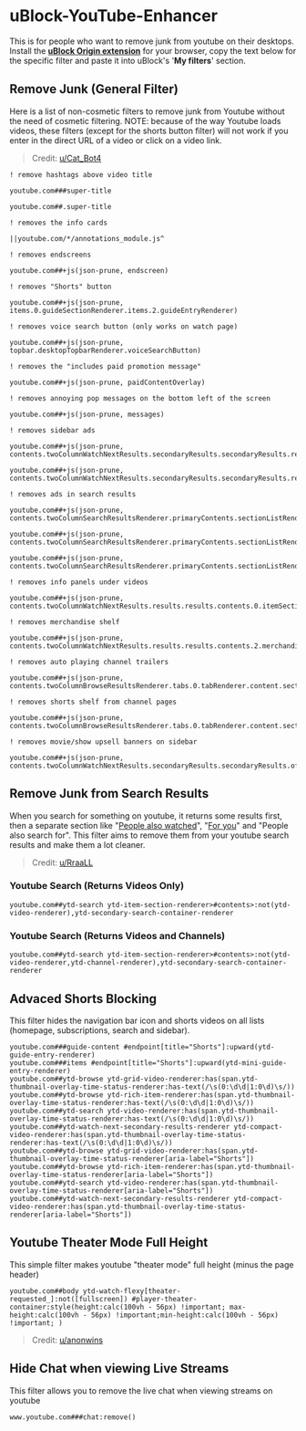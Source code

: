 # uBlock-YouTube-Enhancer
This is for people who want to remove junk from youtube on their desktops. Install the [**uBlock Origin extension**](https://github.com/gorhill/uBlock) for your browser, copy the text below for the specific filter and paste it into uBlock's '**My filters**' section. 

## Remove Junk (General Filter)
Here is a list of non-cosmetic filters to remove junk from Youtube without the need of cosmetic filtering. 
NOTE: because of the way Youtube loads videos, these filters (except for the shorts button filter) will not work if you enter in the direct URL of a video or click on a video link.
> Credit: [u/Cat_Bot4](https://www.reddit.com/user/Cat_Bot4/)
```
! remove hashtags above video title

youtube.com###super-title

youtube.com##.super-title

! removes the info cards

||youtube.com/*/annotations_module.js^

! removes endscreens

youtube.com##+js(json-prune, endscreen)

! removes "Shorts" button

youtube.com##+js(json-prune, items.0.guideSectionRenderer.items.2.guideEntryRenderer)

! removes voice search button (only works on watch page)

youtube.com##+js(json-prune, topbar.desktopTopbarRenderer.voiceSearchButton)

! removes the "includes paid promotion message"

youtube.com##+js(json-prune, paidContentOverlay)

! removes annoying pop messages on the bottom left of the screen

youtube.com##+js(json-prune, messages)

! removes sidebar ads

youtube.com##+js(json-prune, contents.twoColumnWatchNextResults.secondaryResults.secondaryResults.results.0.promotedSparklesWebRenderer)

youtube.com##+js(json-prune, contents.twoColumnWatchNextResults.secondaryResults.secondaryResults.results.0.compactPromotedVideoRenderer)

! removes ads in search results

youtube.com##+js(json-prune, contents.twoColumnSearchResultsRenderer.primaryContents.sectionListRenderer.contents.0.itemSectionRenderer.contents.*.searchPyvRenderer.ads)

youtube.com##+js(json-prune, contents.twoColumnSearchResultsRenderer.primaryContents.sectionListRenderer.contents.0.itemSectionRenderer.contents.*.carouselAdRenderer)

youtube.com##+js(json-prune, contents.twoColumnSearchResultsRenderer.primaryContents.sectionListRenderer.contents.0.itemSectionRenderer.contents.*.promotedSparklesTextSearchRenderer)

! removes info panels under videos

youtube.com##+js(json-prune, contents.twoColumnWatchNextResults.results.results.contents.0.itemSectionRenderer.contents.0.infoPanelContentRenderer)

! removes merchandise shelf

youtube.com##+js(json-prune, contents.twoColumnWatchNextResults.results.results.contents.2.merchandiseShelfRenderer)

! removes auto playing channel trailers

youtube.com##+js(json-prune, contents.twoColumnBrowseResultsRenderer.tabs.0.tabRenderer.content.sectionListRenderer.contents.0.itemSectionRenderer.contents.0.channelVideoPlayerRenderer)

! removes shorts shelf from channel pages

youtube.com##+js(json-prune, contents.twoColumnBrowseResultsRenderer.tabs.0.tabRenderer.content.sectionListRenderer.contents.*.itemSectionRenderer.contents.0.reelShelfRenderer)

! removes movie/show upsell banners on sidebar

youtube.com##+js(json-prune, contents.twoColumnWatchNextResults.secondaryResults.secondaryResults.offerModule)
```


## Remove Junk from Search Results
When you search for something on youtube, it returns some results first, then a separate section like "[People also watched](https://i.imgur.com/xRiX6Vx.jpg)", "[For you](https://i.imgur.com/Ie7tdCm.jpg)" and "People also search for". This filter aims to remove them from your youtube search results and make them a lot cleaner.
> Credit: [u/RraaLL](https://www.reddit.com/user/RraaLL/)

### Youtube Search (Returns Videos Only)
```
youtube.com##ytd-search ytd-item-section-renderer>#contents>:not(ytd-video-renderer),ytd-secondary-search-container-renderer
```
### Youtube Search (Returns Videos and Channels)
```
youtube.com##ytd-search ytd-item-section-renderer>#contents>:not(ytd-video-renderer,ytd-channel-renderer),ytd-secondary-search-container-renderer
```

## Advaced Shorts Blocking
This filter hides the navigation bar icon and shorts videos on all lists (homepage, subscriptions, search and sidebar).
```
youtube.com###guide-content #endpoint[title="Shorts"]:upward(ytd-guide-entry-renderer)
youtube.com###items #endpoint[title="Shorts"]:upward(ytd-mini-guide-entry-renderer)
youtube.com##ytd-browse ytd-grid-video-renderer:has(span.ytd-thumbnail-overlay-time-status-renderer:has-text(/\s(0:\d\d|1:0\d)\s/))
youtube.com##ytd-browse ytd-rich-item-renderer:has(span.ytd-thumbnail-overlay-time-status-renderer:has-text(/\s(0:\d\d|1:0\d)\s/))
youtube.com##ytd-search ytd-video-renderer:has(span.ytd-thumbnail-overlay-time-status-renderer:has-text(/\s(0:\d\d|1:0\d)\s/))
youtube.com##ytd-watch-next-secondary-results-renderer ytd-compact-video-renderer:has(span.ytd-thumbnail-overlay-time-status-renderer:has-text(/\s(0:\d\d|1:0\d)\s/))
youtube.com##ytd-browse ytd-grid-video-renderer:has(span.ytd-thumbnail-overlay-time-status-renderer[aria-label="Shorts"])
youtube.com##ytd-browse ytd-rich-item-renderer:has(span.ytd-thumbnail-overlay-time-status-renderer[aria-label="Shorts"])
youtube.com##ytd-search ytd-video-renderer:has(span.ytd-thumbnail-overlay-time-status-renderer[aria-label="Shorts"])
youtube.com##ytd-watch-next-secondary-results-renderer ytd-compact-video-renderer:has(span.ytd-thumbnail-overlay-time-status-renderer[aria-label="Shorts"])

```

## Youtube Theater Mode Full Height
This simple filter makes youtube "theater mode" full height (minus the page header)
```
youtube.com##body ytd-watch-flexy[theater-requested_]:not([fullscreen]) #player-theater-container:style(height:calc(100vh - 56px) !important; max-height:calc(100vh - 56px) !important;min-height:calc(100vh - 56px) !important; )
```
> Credit: [u/anonwins](https://www.reddit.com/user/anonwins/)

## Hide Chat when viewing Live Streams
This filter allows you to remove the live chat when viewing streams on youtube

```
www.youtube.com###chat:remove()

```
